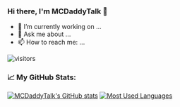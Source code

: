 ### Hi there, I'm MCDaddyTalk 👋

<!--
**mcdaddytalk/mcdaddytalk** is a ✨ _special_ ✨ repository because its `README.md` (this file) appears on your GitHub profile.

Here are some ideas to get you started:

- 🔭 I’m currently working on ...
- 🌱 I’m currently learning ...
- 👯 I’m looking to collaborate on ...
- 🤔 I’m looking for help with ...
- 💬 Ask me about ...
- 📫 How to reach me: ...
- 😄 Pronouns: ...
- ⚡ Fun fact: ...
-->
- 🔭 I’m currently working on ...
- 💬 Ask me about ...
- 📫 How to reach me: ...

![visitors](https://visitor-badge.glitch.me/badge?page_id=${mcdaddytalk}.${mcdaddytalk})
### 📈 My GitHub Stats:

[![MCDaddyTalk's GitHub stats](https://github-readme-stats.vercel.app/api?username=mcdaddytalk)](https://github.com/anuraghazra/github-readme-stats)
[![Most Used Languages](https://github-readme-stats.vercel.app/api/top-langs/?username=mcdaddytalk)](https://github.com/anuraghazra/github-readme-stats)
